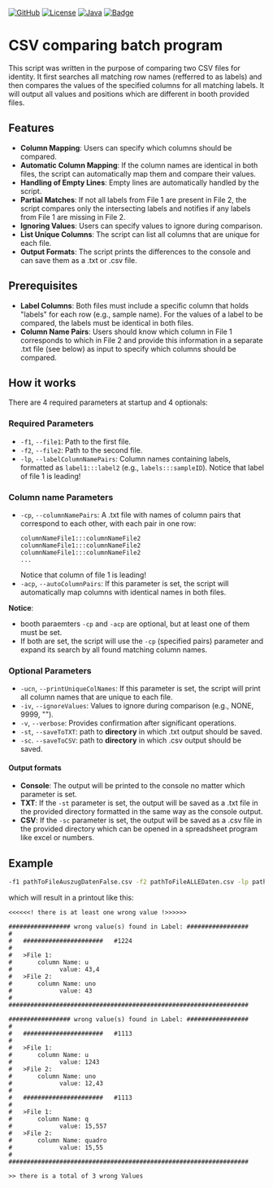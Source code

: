 [![GitHub](https://img.shields.io/badge/GitHub-CSVcomparator-blue?logo=github)](https://github.com/AbUndMax/CSVcomparator-Batch-Program)
[![License](https://img.shields.io/badge/License-CC_BY--NC_4.0-blue)](https://github.com/AbUndMax/CSVcomparator-Batch-Program/blob/main/LICENSE.md)
[![Java](https://img.shields.io/badge/Python-3.6+-blue?logo=python)](https://openjdk.org/projects/jdk/11/)
[![Badge](https://img.shields.io/github/v/release/AbUndMax/Java_ArgsParser?color=brightgreen)](https://github.com/AbUndMax/CSVcomparator-Batch-Program/releases/latest)


# CSV comparing batch program
This script was written in the purpose of comparing two CSV files for identity.
It first searches all matching row names (refferred to as labels) and then compares the values of the specified columns for all matching labels.
It will output all values and positions which are different in booth provided files.

## Features
- **Column Mapping**: Users can specify which columns should be compared.
- **Automatic Column Mapping**: If the column names are identical in both files, the script can automatically map them and compare their values.
- **Handling of Empty Lines**: Empty lines are automatically handled by the script.
- **Partial Matches**: If not all labels from File 1 are present in File 2, the script compares only the intersecting labels and notifies if any labels from File 1 are missing in File 2.
- **Ignoring Values**: Users can specify values to ignore during comparison.
- **List Unique Columns**: The script can list all columns that are unique for each file.
- **Output Formats**: The script prints the differences to the console and can save them as a .txt or .csv file.

## Prerequisites
- **Label Columns**: Both files must include a specific column that holds "labels" for each row (e.g., sample name). For the values of a label to be compared, the labels must be identical in both files.
- **Column Name Pairs**: Users should know which column in File 1 corresponds to which in File 2 and provide this information in a separate .txt file (see below) as input to specify which columns should be compared.

## How it works
There are 4 required parameters at startup and 4 optionals:  

### Required Parameters
- `-f1`, `--file1`: Path to the first file.
- `-f2`, `--file2`: Path to the second file.
- `-lp`, `--labelColumnNamePairs`: Column names containing labels, formatted as `label1:::label2` (e.g., `labels:::sampleID`). Notice that label of file 1 is leading!

### Column name Parameters

- `-cp`, `--columnNamePairs`: A .txt file with names of column pairs that correspond to each other, with each pair in one row: 
    ```
    columnNameFile1:::columnNameFile2
    columnNameFile1:::columnNameFile2
    columnNameFile1:::columnNameFile2
    ...
    ```
    Notice that column of file 1 is leading!
- `-acp`, `--autoColumnPairs`: If this parameter is set, the script will automatically map columns with identical names in both files.

**Notice**: 
- booth paraemters `-cp` and `-acp` are optional, but at least one of them must be set.
- If both are set, the script will use the `-cp` (specified pairs) parameter and expand its search by all found matching column names.
  
### Optional Parameters
- `-ucn`, `--printUniqueColNames`: If this parameter is set, the script will print all column names that are unique to each file.
- `-iv`, `--ignoreValues`: Values to ignore during comparison (e.g., NONE, 9999, "").
- `-v`, `--verbose`: Provides confirmation after significant operations.
- `-st`, `--saveToTXT`: path to **directory** in which .txt output should be saved.
- `-sc`. `--saveToCSV`: path to **directory** in which .csv output should be saved.
  
#### Output formats
- **Console**: The output will be printed to the console no matter which parameter is set.
- **TXT**: If the `-st` parameter is set, the output will be saved as a .txt file in the provided directory formatted in the same way as the console output.
- **CSV**: If the `-sc` parameter is set, the output will be saved as a .csv file in the provided directory which can be opened in a spreadsheet program like excel or numbers.

## Example
```bash 
-f1 pathToFileAuszugDatenFalse.csv -f2 pathToFileALLEDaten.csv -lp pathToFileColumnPairs -iv Null
```

which will result in a printout like this:
```
<<<<<<! there is at least one wrong value !>>>>>>

################# wrong value(s) found in Label: #################
#
#   ######################   #1224
#
#   >File 1:
#       column Name: u
#             value: 43,4
#   >File 2:
#       column Name: uno
#             value: 43
#
##################################################################

################# wrong value(s) found in Label: #################
#
#   ######################   #1113
#
#   >File 1:
#       column Name: u
#             value: 1243
#   >File 2:
#       column Name: uno
#             value: 12,43
#
#   ######################   #1113
#
#   >File 1:
#       column Name: q
#             value: 15,557
#   >File 2:
#       column Name: quadro
#             value: 15,55
#
##################################################################

>> there is a total of 3 wrong Values
```